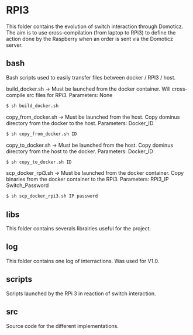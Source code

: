 # RPI3

This folder contains the evolution of switch interaction through Domoticz.
The aim is to use cross-compilation (from laptop to RPi3) to define the action done by the Raspberry when an order is sent via the Domoticz server.

## bash

Bash scripts used to easily transfer files between docker / RPI3 / host.
	
build_docker.sh 		-> 	Must be launched from the docker container.
							Will cross-compile src files for RPi3.
							Parameters: None

```` bash
$ sh build_docker.sh
````

copy_from_docker.sh 	-> 	Must be launched from the host.
							Copy dominus directory from the docker to the host.
							Parameters: Docker_ID

```` bash
$ sh copy_from_docker.sh ID
````

copy_to_docker.sh 		-> 	Must be launched from the host.
							Copy dominus directory from the host to the docker.
							Parameters: Docker_ID

```` bash
$ sh copy_to_docker.sh ID
````

scp_docker_rpi3.sh 		-> 	Must be launched from the docker container.
							Copy binaries from the docker container to the RPi3.
							Parameters: RPi3_IP Switch_Password

```` bash
$ sh scp_docker_rpi3.sh IP password
````

## libs

This folder contains severals librairies useful for the project.

## log

This folder contains one log of interractions. Was used for V1.0.

## scripts

Scripts launched by the RPi 3 in reaction of switch interaction.

## src

Source code for the different implementations.